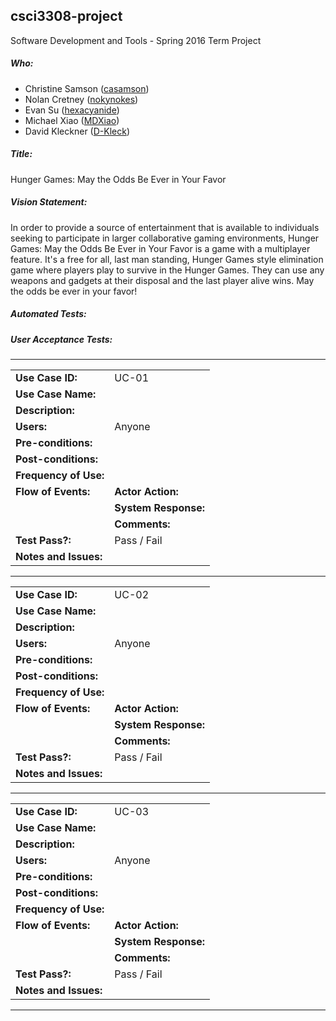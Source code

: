 ## csci3308-project
Software Development and Tools - Spring 2016 Term Project

##### Who:

- Christine Samson ([casamson](https://github.com/casamson))
- Nolan Cretney ([nokynokes](https://github.com/nokynokes))
- Evan Su ([hexacyanide](https://github.com/hexacyanide))
- Michael Xiao ([MDXiao](https://github.com/MDXiao))
- David Kleckner ([D-Kleck](https://github.com/D-Kleck))

##### Title:
Hunger Games: May the Odds Be Ever in Your Favor

##### Vision Statement:
In order to provide a source of entertainment that is available to individuals seeking to participate in larger collaborative gaming environments, Hunger Games: May the Odds Be Ever in Your Favor is a game with a multiplayer feature. It's a free for all, last man standing, Hunger Games style elimination game where players play to survive in the Hunger Games. They can use any weapons and gadgets at their disposal and the last player alive wins. May the odds be ever in your favor!

##### Automated Tests:

##### User Acceptance Tests:
---------------------------------------------------------
|            |      |
|------------|------|
| **Use Case ID:** | UC-01 |
| **Use Case Name:**  | 
| **Description:** | 
| **Users:** | Anyone 
| **Pre-conditions:** | 
| **Post-conditions:** |
| **Frequency of Use:** |
| **Flow of Events:** | **Actor Action:**
|                     | **System Response:** 
|                     | **Comments:**
| **Test Pass?:** | Pass / Fail
| **Notes and Issues:** | 

---------------------------------------------------------
|            |      |
|------------|------|
|**Use Case ID:** | UC-02 |
|**Use Case Name:**  | 
|**Description:** | 
| **Users:** | Anyone 
| **Pre-conditions:** | 
| **Post-conditions:** |
| **Frequency of Use:** |
| **Flow of Events:** | **Actor Action:**
|                     | **System Response:** 
|                     | **Comments:**
| **Test Pass?:** | Pass / Fail
| **Notes and Issues:** | 

-----------------------------------------------------------
|            |      |
|------------|------|
|**Use Case ID:** | UC-03 |
| **Use Case Name:**  | 
| **Description:** | 
| **Users:** | Anyone 
| **Pre-conditions:** | 
| **Post-conditions:** |
| **Frequency of Use:** |
| **Flow of Events:** | **Actor Action:**
|                     | **System Response:** 
|                     | **Comments:**
| **Test Pass?:** | Pass / Fail
| **Notes and Issues:** | 

----------------------------------------------------------
